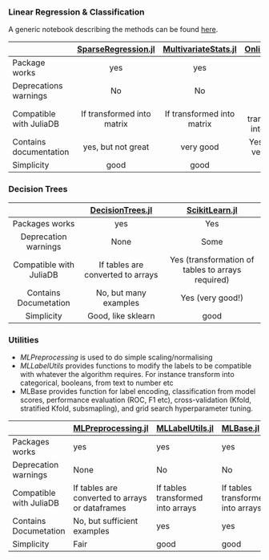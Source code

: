 ### Linear Regression & Classification

A generic notebook describing the methods can be found [here](Scouting/Linear%20Models%20%20for%20Regression%20%26%20Classification.ipynb).

|        | [SparseRegression.jl](Scouting/Sparse%20%Regression.ipynb) |  [MultivariateStats.jl](Scouting/MultivariateStats.ipynb) | [OnlineStats.jl](Scouting/OnlineStats.ipynb) |
| ------------- |:-------------:|:-------------:|:-:|
| Package works | yes | yes | yes |
| Deprecations warnings      | No | No | No |
| Compatible with JuliaDB | If transformed into matrix | If transformed into matrix | If transformed into matrix |
| Contains documentation | yes, but not great | very good | Yes, mostly very good |
| Simplicity | good | good | High |



### Decision Trees

|                       | [DecisionTrees.jl](Scouting/DecisionTree.ipynb) |  [ScikitLearn.jl](Scouting/ScikitLearn.jl.ipynb) |
| :-: | :-: | :-: |
| Packages works            | yes                               | Yes |
| Deprecation warnings      | None                              | Some      |
| Compatible with JuliaDB   | If tables are converted to arrays | Yes (transformation of tables to arrays required) |
| Contains Documetation     | No, but many examples             | Yes (very good!) |
| Simplicity                | Good, like sklearn                | good |

### Utilities

- _MLPreprocessing_ is used to do simple scaling/normalising
- _MLLabelUtils_ provides functions to modify the labels to be compatible with whatever the algorithm requires. For instance transform into categorical, booleans, from text to number etc
- MLBase provides function for label encoding, classification from model scores, performance evaluation (ROC, F1 etc),
  cross-validation (Kfold, stratified Kfold, subsmapling), and grid search hyperparameter tuning.



|                       | [MLPreprocessing.jl](Scouting/MLPreprocessing.ipynb) | [MLLabelUtils.jl](Scouting/MLLabelUtils.ipynb) | [MLBase.jl](Scouting/MLBase.jl.ipynb)|
| :- | :- | :- | :- |
| Packages works            | yes | yes | yes|
| Deprecation warnings      | None | No |No|
| Compatible with JuliaDB   | If tables are converted to arrays or dataframes | If tables transformed into arrays |If tables transformed into arrays|
| Contains Documetation     | No, but sufficient examples | yes |yes|
| Simplicity                | Fair | good |good|


